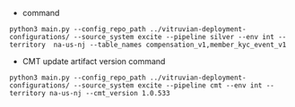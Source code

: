 - command
```
python3 main.py --config_repo_path ../vitruvian-deployment-configurations/ --source_system excite --pipeline silver --env int --territory  na-us-nj --table_names compensation_v1,member_kyc_event_v1

```

- CMT update artifact version command

```
python3 main.py --config_repo_path ../vitruvian-deployment-configurations/ --source_system excite --pipeline cmt --env int --territory na-us-nj --cmt_version 1.0.533

```
